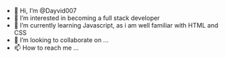 - 👋 Hi, I’m @Dayvid007
- 👀 I’m interested in becoming a full stack developer
- 🌱 I’m currently learning Javascript, as i am well familiar with HTML and CSS
- 💞️ I’m looking to collaborate on ...
- 📫 How to reach me ...

<!---
Dayvid007/Dayvid007 is a ✨ special ✨ repository because its `README.md` (this file) appears on your GitHub profile.
You can click the Preview link to take a look at your changes.
--->

